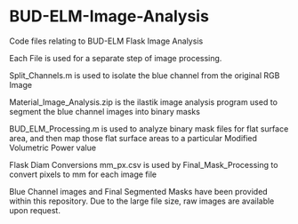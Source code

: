 # BUD-ELM-Image-Analysis
Code files relating to BUD-ELM Flask Image Analysis

Each File is used for a separate step of image processing. 

Split_Channels.m is used to isolate the blue channel from the original RGB Image

Material_Image_Analysis.zip is the ilastik image analysis program used to segment the blue channel images into binary masks

BUD_ELM_Processing.m is used to analyze binary mask files for flat surface area, and then map those flat surface areas to a particular Modified Volumetric Power value

Flask Diam Conversions mm_px.csv is used by Final_Mask_Processing to convert pixels to mm for each image file

Blue Channel images and Final Segmented Masks have been provided within this repository. Due to the large file size, raw images are available upon request. 
